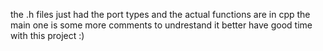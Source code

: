 the .h files just had the port types and the actual functions are in cpp 
the main one is some more comments to undrestand it better
have good time with this project :)

